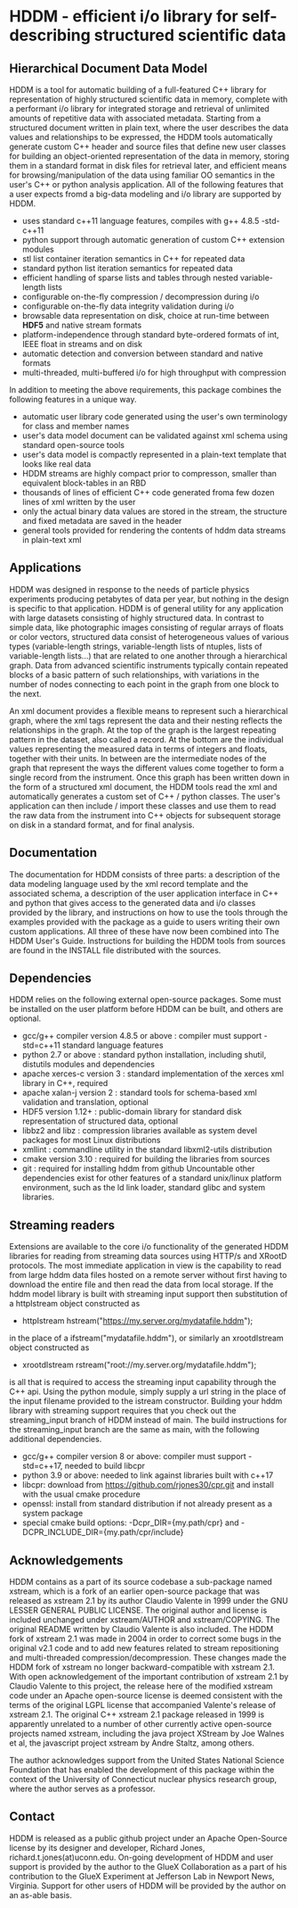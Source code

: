 # HDDM - efficient i/o library for self-describing structured scientific data
## Hierarchical Document Data Model

HDDM is a tool for automatic building of a full-featured C++ library for representation of highly structured scientific data in memory, complete with a performant i/o library for integrated storage and retrieval of unlimited amounts of repetitive data with associated metadata. Starting from a structured document written in plain text, where the user describes the data values and relationships to be expressed, the HDDM tools automatically generate custom C++ header and source files that define new user classes for building an object-oriented representation of the data in memory, storing them in a standard format in disk files for retrieval later, and efficient means for browsing/manipulation of the data using familiar OO semantics in the user's C++ or python analysis application. All of the following features that a user expects fromd a big-data modeling and i/o library are supported by HDDM.

- uses standard c++11 language features, compiles with g++ 4.8.5 -std-c++11
- python support through automatic generation of custom C++ extension modules
- stl list container iteration semantics in C++ for repeated data
- standard python list iteration semantics for repeated data
- efficient handling of sparse lists and tables through nested variable-length lists
- configurable on-the-fly compression / decompression during i/o
- configurable on-the-fly data integrity validation during i/o
- browsable data representation on disk, choice at run-time between **HDF5** and native stream formats
- platform-independence through standard byte-ordered formats of int, IEEE float in streams and on disk
- automatic detection and conversion between standard and native formats
- multi-threaded, multi-buffered i/o for high throughput with compression

In addition to meeting the above requirements, this package combines the following features in a unique way.

- automatic user library code generated using the user's own terminology for class and member names
- user's data model document can be validated against xml schema using standard open-source tools
- user's data model is compactly represented in a plain-text template that looks like real data
- HDDM streams are highly compact prior to compresson, smaller than equivalent block-tables in an RBD
- thousands of lines of efficient C++ code generated froma few dozen lines of xml written by the user
- only the actual binary data values are stored in the stream, the structure and fixed metadata are saved in the header
- general tools provided for rendering the contents of hddm data streams in plain-text xml

## Applications
HDDM was designed in response to the needs of particle physics experiments producing petabytes of data per year, but nothing in the design is specific to that application. HDDM is of general utility for any application with large datasets consisting of highly structured data. In contrast to simple data, like photographic images consisting of regular arrays of floats or color vectors, structured data consist of heterogeneous values of various types (variable-length strings, variable-length lists of ntuples, lists of variable-length lists...) that are related to one another through a hierarchical graph. Data from advanced scientific instruments typically contain repeated blocks of a basic pattern of such relationships, with variations in the number of nodes connecting to each point in the graph from one block to the next.

An xml document provides a flexible means to represent such a hierarchical graph, where the xml tags represent the data and their nesting reflects the relationships in the graph. At the top of the graph is the largest repeating pattern in the dataset, also called a record. At the bottom are the individual values representing the measured data in terms of integers and floats, together with their units. In between are the intermediate nodes of the graph that represent the ways the different values come together to form a single record from the instrument. Once this graph has been written down in the form of a structured xml document, the HDDM tools read the xml and automatically generates a custom set of C++ / python classes. The user's application can then include / import these classes and use them to read the raw data from the instrument into C++ objects for subsequent storage on disk in a standard format, and for final analysis.

## Documentation
The documentation for HDDM consists of three parts: a description of the data modeling language used by the xml record template and the associated schema, a description of the user application interface in C++ and python that gives access to the generated data and i/o classes provided by the library, and instructions on how to use the tools through the examples provided with the package as a guide to users writing their own custom applications. All three of these have now been combined into The HDDM User's Guide. Instructions for building the HDDM tools from sources are found in the INSTALL file distributed with the sources.

## Dependencies
HDDM relies on the following external open-source packages. Some must be installed on the user platform before HDDM can be built, and others are optional.
- gcc/g++ compiler version 4.8.5 or above : compiler must support -std=c++11 standard language features
- python 2.7 or above : standard python installation, including shutil, distutils modules and dependencies
- apache xerces-c version 3 : standard implementation of the xerces xml library in C++, required
- apache xalan-j version 2 : standard tools for schema-based xml validation and translation, optional
- HDF5 version 1.12+ : public-domain library for standard disk representation of structured data, optional
- libbz2 and libz : compression libraries available as system devel packages for most Linux distributions
- xmllint : commandline utility in the standard libxml2-utils distribution
- cmake version 3.10 : required for building the libraries from sources
- git : required for installing hddm from github
Uncountable other dependencies exist for other features of a standard unix/linux platform environment, such as the ld link loader, standard glibc and system libraries.

## Streaming readers
Extensions are available to the core i/o functionality of the generated HDDM libraries for reading from streaming data sources using HTTP/s and XRootD protocols. The most immediate application in view is the capability to read from large hddm data files hosted on a remote server without first having to download the entire file and then read the data from local storage. If the hddm model library is built with streaming input support then substitution of a httpIstream object constructed as
- httpIstream hstream("https://my.server.org/mydatafile.hddm");

in the place of a ifstream("mydatafile.hddm"), or similarly an xrootdIstream object constructed as 
- xrootdIstream rstream("root://my.server.org/mydatafile.hddm");

is all that is required to access the streaming input capability through the C++ api. Using the python module, simply supply a url string in the place of the input filename provided to the istream constructor. Building your hddm library with streaming support requires that you check out the streaming\_input branch of HDDM instead of main. The build instructions for the streaming\_input branch are the same as main, with the following additional dependencies.
- gcc/g++ compiler version 8 or above: compiler must support -std=c++17, needed to build libcpr
- python 3.9 or above: needed to link against libraries built with c++17
- libcpr: download from https://github.com/rjones30/cpr.git and install with the usual cmake procedure
- openssl: install from standard distribution if not already present as a system package
- special cmake build options: -Dcpr\_DIR={my.path/cpr} and -DCPR\_INCLUDE\_DIR={my.path/cpr/include}

## Acknowledgements
HDDM contains as a part of its source codebase a sub-package named xstream, which is a fork of an earlier open-source package that was released as xstream 2.1 by its author Claudio Valente in 1999 under the GNU LESSER GENERAL PUBLIC LICENSE. The original author and license is included unchanged under xstream/AUTHOR and xstream/COPYING. The original README written by Claudio Valente is also included. The HDDM fork of xstream 2.1 was made in 2004 in order to correct some bugs in the original v2.1 code and to add new features related to stream repositioning and multi-threaded compression/decompression. These changes made the HDDM fork of xstream no longer backward-compatible with xstream 2.1. With open acknowledgement of the important contribution of xstream 2.1 by Claudio Valente to this project, the release here of the modified xstream code under an Apache open-source license is deemed consistent with the terms of the original LGPL license that accompanied Valente's release of xstream 2.1. The original C++ xstream 2.1 package released in 1999 is apparently unrelated to a number of other currently active open-source projects named xstream, including the java project XStream by Joe Walnes et al, the javascript project xstream by Andre Staltz, among others.

The author acknowledges support from the United States National Science Foundation that has enabled the development of this package within the context of the University of Connecticut nuclear physics research group, where the author serves as a professor.

## Contact
HDDM is released as a public github project under an Apache Open-Source license by its designer and developer, Richard Jones, richard.t.jones(at)uconn.edu. On-going development of HDDM and user support is provided by the author to the GlueX Collaboration as a part of his contribution to the GlueX Experiment at Jefferson Lab in Newport News, Virginia. Support for other users of HDDM will be provided by the author on an as-able basis.
